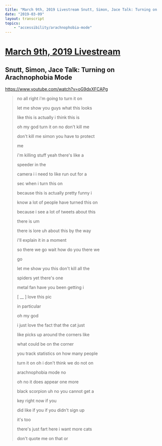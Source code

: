 ```yaml
---
title: "March 9th, 2019 Livestream Snutt, Simon, Jace Talk: Turning on Arachnophobia Mode"
date: "2019-03-09"
layout: transcript
topics:
    - "accessibility/arachnophobia-mode"
---
```

# [March 9th, 2019 Livestream](../2019-03-09.md)
## Snutt, Simon, Jace Talk: Turning on Arachnophobia Mode
https://www.youtube.com/watch?v=oG9dxXFCAPg
> no all right i'm going to turn it on
> 
> let me show you guys what this looks
> 
> like this is actually i think this is
> 
> oh my god turn it on no don't kill me
> 
> don't kill me simon you have to protect
> 
> me
> 
> i'm killing stuff yeah there's like a
> 
> speeder in the
> 
> camera i i need to like run out for a
> 
> sec when i turn this on
> 
> because this is actually pretty funny i
> 
> know a lot of people have turned this on
> 
> because i see a lot of tweets about this
> 
> there is um
> 
> there is lore uh about this by the way
> 
> i'll explain it in a moment
> 
> so there we go wait how do you there we
> 
> go
> 
> let me show you this don't kill all the
> 
> spiders yet there's one
> 
> metal fan have you been getting i
> 
> [ __ ] love this pic
> 
> in particular
> 
> oh my god
> 
> i just love the fact that the cat just
> 
> like picks up around the corners like
> 
> what could be on the corner
> 
> you track statistics on how many people
> 
> turn it on oh i don't think we do not on
> 
> arachnophobia mode no
> 
> oh no it does appear one more
> 
> black scorpion uh no you cannot get a
> 
> key right now if you
> 
> did like if you if you didn't sign up
> 
> it's too
> 
> there's just fart here i want more cats
> 
> don't quote me on that or
> 
